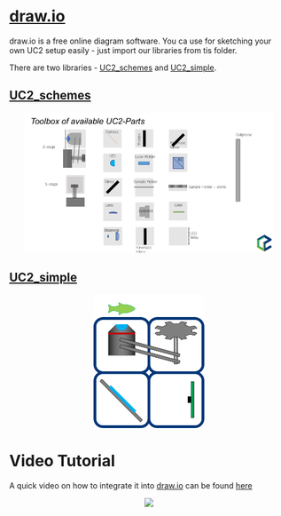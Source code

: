 # [draw.io](https://app.diagrams.net/)

draw.io is a free online diagram software. You ca use for sketching your own UC2 setup easily - just import our libraries from tis folder.

There are two libraries - [UC2_schemes](./DRAW.IO/UC2_schemes.xml) and [UC2_simple](./DRAW.IO/UC2_simple.xml).

## [UC2_schemes](./DRAW.IO/UC2_schemes.xml)

<p align="center">
<img src="../IMAGES/UC2_Setupcreation_1.png" width="450">
</p>

## [UC2_simple](./DRAW.IO/UC2_simple.xml)

<p align="center">
<img src="../IMAGES/UC2_simple_drawio.png" width="200">
</p>


# Video Tutorial

A quick video on how to integrate it into [draw.io](draw.io) can be found [here](https://youtu.be/BRtv55BRKH4)

<p align="center">
<img src="../IMAGES/drawiotutorial.jpg" width="200">
</p>